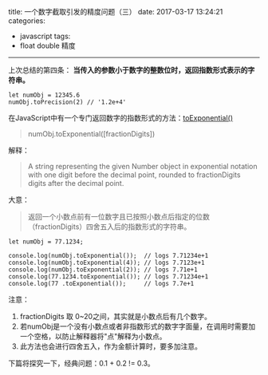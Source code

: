 title: 一个数字截取引发的精度问题（三）
date: 2017-03-17 13:24:21
categories:
 - javascript
tags:
 - float double 精度
---

上次总结的第四条： __当传入的参数小于数字的整数位时，返回指数形式表示的字符串。__
    
    let numObj = 12345.6
    numObj.toPrecision(2) // '1.2e+4'
    
在JavaScript中有一个专门返回数字的指数形式的方法：[toExponential()](https://developer.mozilla.org/en-US/docs/Web/JavaScript/Reference/Global_Objects/Number/toExponential)

>numObj.toExponential([fractionDigits])

解释：

>A string representing the given Number object in exponential notation with one digit before the decimal point, rounded to fractionDigits digits after the decimal point.

大意：

>返回一个小数点前有一位数字且已按照小数点后指定的位数（fractionDigits）四舍五入后的指数形式的字符串。

    let numObj = 77.1234;
    
    console.log(numObj.toExponential());  // logs 7.71234e+1
    console.log(numObj.toExponential(4)); // logs 7.7123e+1
    console.log(numObj.toExponential(2)); // logs 7.71e+1
    console.log(77.1234.toExponential()); // logs 7.71234e+1
    console.log(77 .toExponential());     // logs 7.7e+1

注意：
 1. fractionDigits 取 0~20之间，其实就是小数点后有几个数字。 
 2. 若numObj是一个没有小数点或者非指数形式的数字字面量，在调用时需要加一个空格，以防止解释器将"点"解释为小数点。
 3. 此方法也会进行四舍五入，作为金额计算时，要多加注意。
 
下篇将探究一下，经典问题：0.1 + 0.2 != 0.3。